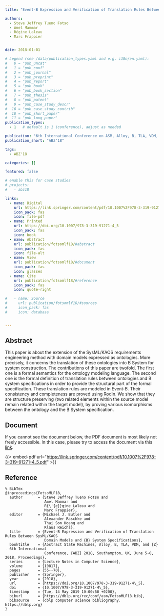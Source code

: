 ```yaml
---
title: "Event-B Expression and Verification of Translation Rules Between SysML/KAOS Domain Models and B System Specifications"

authors:
  - Steve Jeffrey Tueno Fotso
  - Amel Mammar
  - Régine Laleau
  - Marc Frappier


date: 2018-01-01

# Legend (see /data/publication_types.yaml and e.g. i18n/en.yaml): 
#   0 = "pub_uncat"
#   1 = "pub_conf"
#   2 = "pub_journal"
#   3 = "pub_preprint"
#   4 = "pub_report"
#   5 = "pub_book"
#   6 = "pub_book_section"
#   7 = "pub_thesis"
#   8 = "pub_patent"
#   9 = "pub_case_study_descr"
#  10 = "pub_case_study_contrib"
#  10 = "pub_short_paper"
#  11 = "pub_long_paper"
publication_types:
  - 1   # default is 1 (conference), adjust as needed

publication: "6th International Conference on ASM, Alloy, B, TLA, VDM, and Z (ABZ'18)"
publication_short: "ABZ'18"

tags:
  - ABZ'18

categories: []

featured: false

# enable this for case studies
# projects:
#   - abz18

links:
  - name: Digital
    url: https://link.springer.com/content/pdf/10.1007%2F978-3-319-91271-4_5.pdf
    icon_pack: fas
    icon: file-pdf
  - name: Printed
    url: https://doi.org/10.1007/978-3-319-91271-4_5
    icon_pack: fas
    icon: book
  - name: Abstract
    url: publication/fotsomlf18/#abstract
    icon_pack: fas
    icon: file-alt
  - name: View
    url: publication/fotsomlf18/#document
    icon_pack: fas
    icon: glasses
  - name: Cite
    url: publication/fotsomlf18/#reference
    icon_pack: fas
    icon: quote-right

#   - name: Source
#     url: publication/fotsomlf18/#sources
#     icon_pack: fas
#     icon: database


---
```


## Abstract

This paper is about the extension of the SysML/KAOS requirements engineering method with domain models expressed as ontologies. More precisely, it concerns the translation of these ontologies into B System for system construction. The contributions of this paper are twofold. The first one is a formal semantics for the ontology modeling language. The second one is the formal definition of translation rules between ontologies and B system specifications in order to provide the structural part of the formal specification. These translation rules are modeled in Event-B. Their consistency and completeness are proved using Rodin. We show that they are structure preserving (two related elements within the source model remain related within the target model), by proving various isomorphisms between the ontology and the B System specification.

## Document

If you cannot see the document below, the PDF document is most likely not freely accessible. In this case, please try to access the document via this <a href="https://link.springer.com/content/pdf/10.1007%2F978-3-319-91271-4_5.pdf">link</a>.

{{< embed-pdf url="https://link.springer.com/content/pdf/10.1007%2F978-3-319-91271-4_5.pdf" >}}

## Reference

```
% BibTex
@inproceedings{FotsoMLF18,
  author       = {Steve Jeffrey Tueno Fotso and
                  Amel Mammar and
                  R{\'{e}}gine Laleau and
                  Marc Frappier},
  editor       = {Michael J. Butler and
                  Alexander Raschke and
                  Thai Son Hoang and
                  Klaus Reichl},
  title        = {Event-B Expression and Verification of Translation Rules Between SysML/KAOS
                  Domain Models and {B} System Specifications},
  booktitle    = {Abstract State Machines, Alloy, B, TLA, VDM, and {Z} - 6th International
                  Conference, {ABZ} 2018, Southampton, UK, June 5-8, 2018, Proceedings},
  series       = {Lecture Notes in Computer Science},
  volume       = {10817},
  pages        = {55--70},
  publisher    = {Springer},
  year         = {2018},
  url          = {https://doi.org/10.1007/978-3-319-91271-4\_5},
  doi          = {10.1007/978-3-319-91271-4\_5},
  timestamp    = {Tue, 14 May 2019 10:00:50 +0200},
  biburl       = {https://dblp.org/rec/conf/asm/FotsoMLF18.bib},
  bibsource    = {dblp computer science bibliography, https://dblp.org}
}


```

<!-- # add information for case study papers (if available)
## Sources

- **Used formal method:**
  [ASM](/method/asm)
- **Resources and tools:**
  Asmeta

For more information, please contact the <a href ="mailto:silvia.bonfanti@unibg.it;arcaini@nii.ac.jp;angelo.gargantini@unibg.it;scandurra@unibg.it;elvinia.riccobene@unimi.it">authors</a>-->

